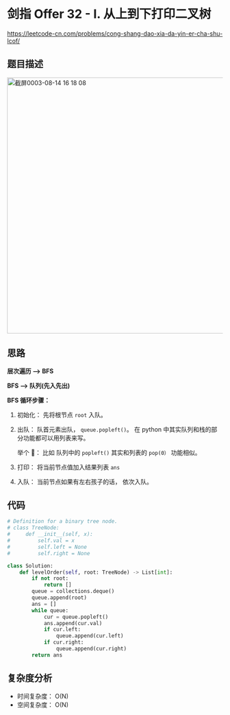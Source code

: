 剑指 Offer 32 - I. 从上到下打印二叉树
====
https://leetcode-cn.com/problems/cong-shang-dao-xia-da-yin-er-cha-shu-lcof/

## 题目描述
<img width="597" alt="截屏0003-08-14 16 18 08" src="https://user-images.githubusercontent.com/10908630/129438709-9d731bec-8b68-4cf2-b2ed-c2a95af66ef8.png">

## 思路

**层次遍历 --> BFS**

**BFS --> 队列(先入先出)**

**BFS 循环步骤：**

1. 初始化： 先将根节点 `root` 入队。

2. 出队： 队首元素出队， `queue.popleft()`。 在 python 中其实队列和栈的部分功能都可以用列表来写。

   举个 🌰： 比如 队列中的 `popleft()` 其实和列表的 `pop(0）` 功能相似。

3. 打印： 将当前节点值加入结果列表 `ans`

4. 入队： 当前节点如果有左右孩子的话， 依次入队。

## 代码
```python
# Definition for a binary tree node.
# class TreeNode:
#     def __init__(self, x):
#         self.val = x
#         self.left = None
#         self.right = None

class Solution:
    def levelOrder(self, root: TreeNode) -> List[int]:
        if not root:
            return []
        queue = collections.deque()
        queue.append(root)
        ans = []
        while queue:
            cur = queue.popleft()
            ans.append(cur.val)
            if cur.left:
                queue.append(cur.left)
            if cur.right:
                queue.append(cur.right)
        return ans
```

## 复杂度分析 
- 时间复杂度： O(N)
- 空间复杂度： O(N)
